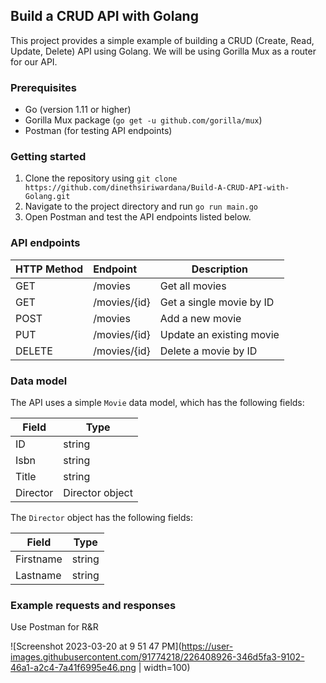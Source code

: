 ## Build a CRUD API with Golang
This project provides a simple example of building a CRUD (Create, Read, Update, Delete) API using Golang. We will be using Gorilla Mux as a router for our API.

### Prerequisites

-   Go (version 1.11 or higher)
-   Gorilla Mux package (`go get -u github.com/gorilla/mux`)
-   Postman (for testing API endpoints)

### Getting started

1.  Clone the repository using `git clone https://github.com/dinethsiriwardana/Build-A-CRUD-API-with-Golang.git`
2.  Navigate to the project directory and run `go run main.go`
3.  Open Postman and test the API endpoints listed below.

### API endpoints



| HTTP Method | Endpoint     | Description              |
|-------------|:--------------|--------------------------|
| GET         | /movies      | Get all movies           |
| GET         | /movies/{id} | Get a single movie by ID |
| POST        | /movies      | Add a new movie          |
| PUT         | /movies/{id} | Update an existing movie |
| DELETE      | /movies/{id} | Delete a movie by ID     |

### Data model

The API uses a simple `Movie` data model, which has the following fields:

| Field    | Type            |
|----------|-----------------|
| ID       | string          |
| Isbn     | string          |
| Title    | string          |
| Director | Director object |

The `Director` object has the following fields:

| Field     | Type   |
|-----------|--------|
| Firstname | string |
| Lastname  | string |


### Example requests and responses
 Use Postman for  R&R
 
![Screenshot 2023-03-20 at 9 51 47 PM](https://user-images.githubusercontent.com/91774218/226408926-346d5fa3-9102-46a1-a2c4-7a41f6995e46.png | width=100)




